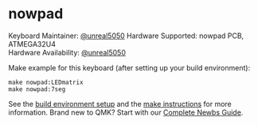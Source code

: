 # nowpad
Keyboard Maintainer: [@unreal5050](https://twitter.com/unreal5050)
Hardware Supported: nowpad PCB, ATMEGA32U4  
Hardware Availability: [@unreal5050](https://twitter.com/unreal5050)

Make example for this keyboard (after setting up your build environment):

    make nowpad:LEDmatrix
    make nowpad:7seg

See the [build environment setup](https://docs.qmk.fm/#/getting_started_build_tools) and the [make instructions](https://docs.qmk.fm/#/getting_started_make_guide) for more information. Brand new to QMK? Start with our [Complete Newbs Guide](https://docs.qmk.fm/#/newbs).

